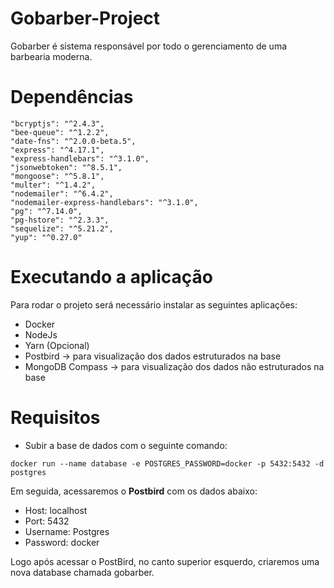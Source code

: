 # Gobarber-Project
Gobarber é sistema responsável por todo o gerenciamento de uma barbearia moderna.  

# Dependências

    "bcryptjs": "^2.4.3",
    "bee-queue": "^1.2.2",
    "date-fns": "^2.0.0-beta.5",
    "express": "^4.17.1",
    "express-handlebars": "^3.1.0",
    "jsonwebtoken": "^8.5.1",
    "mongoose": "^5.8.1",
    "multer": "^1.4.2",
    "nodemailer": "^6.4.2",
    "nodemailer-express-handlebars": "^3.1.0",
    "pg": "^7.14.0",
    "pg-hstore": "^2.3.3",
    "sequelize": "^5.21.2",
    "yup": "^0.27.0"

# Executando a aplicação

Para rodar o projeto será necessário instalar as seguintes aplicações:
- Docker
- NodeJs
- Yarn (Opcional)
- Postbird -> para visualização dos dados estruturados na base
- MongoDB Compass -> para visualização dos dados não estruturados na base

# Requisitos

- Subir a base de dados com o seguinte comando:
``` 
docker run --name database -e POSTGRES_PASSWORD=docker -p 5432:5432 -d postgres
```
Em seguida, acessaremos o **Postbird** com os dados abaixo:
- Host: localhost
- Port: 5432
- Username: Postgres
- Password: docker

Logo após acessar o PostBird, no canto superior esquerdo, criaremos uma nova database chamada gobarber. 
